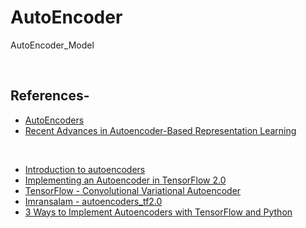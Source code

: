 # AutoEncoder
AutoEncoder_Model

<br/>

## References-
* [AutoEncoders](http://www.deeplearningbook.org/contents/autoencoders.html)
* [Recent Advances in Autoencoder-Based Representation Learning](https://arxiv.org/pdf/1812.05069.pdf)

<br/>

* [Introduction to autoencoders](https://www.jeremyjordan.me/autoencoders/)
* [Implementing an Autoencoder in TensorFlow 2.0](https://towardsdatascience.com/implementing-an-autoencoder-in-tensorflow-2-0-5e86126e9f7)
* [TensorFlow - Convolutional Variational Autoencoder](https://www.tensorflow.org/tutorials/generative/cvae)
* [Imransalam - autoencoders_tf2.0](https://github.com/imransalam/autoencoders_tf2.0)
* [3 Ways to Implement Autoencoders with TensorFlow and Python](https://rubikscode.net/2018/11/26/3-ways-to-implement-autoencoders-with-tensorflow-and-python/)
